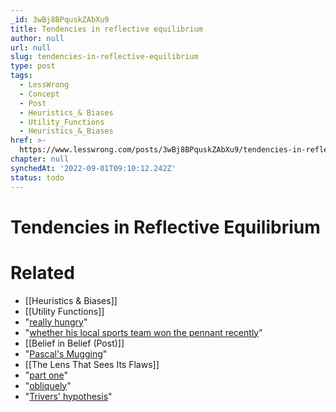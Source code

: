 ```yaml
---
_id: 3wBj8BPquskZAbXu9
title: Tendencies in reflective equilibrium
author: null
url: null
slug: tendencies-in-reflective-equilibrium
type: post
tags:
  - LessWrong
  - Concept
  - Post
  - Heuristics_& Biases
  - Utility_Functions
  - Heuristics_&_Biases
href: >-
  https://www.lesswrong.com/posts/3wBj8BPquskZAbXu9/tendencies-in-reflective-equilibrium
chapter: null
synchedAt: '2022-09-01T09:10:12.242Z'
status: todo
---
```


# Tendencies in Reflective Equilibrium


# Related

- [[Heuristics & Biases]]
- [[Utility Functions]]
- "[really hungry](http://blogs.discovermagazine.com/notrocketscience/2011/04/11/justice-is-served-but-more-so-after-lunch-how-food-breaks-sway-the-decisions-of-judges/)"
- "[whether his local sports team won the pennant recently](http://www.thedailybeast.com/articles/2009/01/09/dirty-secrets-of-college-admissions.html)"
- [[Belief in Belief (Post)]]
- "[Pascal's Mugging](/lw/kd/pascals_mugging_tiny_probabilities_of_vast/)"
- [[The Lens That Sees Its Flaws]]
- "[part one](http://www.raikoth.net/consequentialism.html#metaethics)"
- "[obliquely](/lw/6nz/approving_reinforces_loweffort_behaviors/)"
- "[Trivers' hypothesis](/lw/6mj/trivers_on_selfdeception/)"